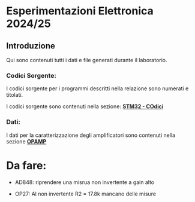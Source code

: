 # Esperimentazioni Elettronica 2024/25

## Introduzione
Qui sono contenuti tutti i dati e file generati durante il laboratorio.

### Codici Sorgente:
I codici sorgente per i programmi descritti nella relazione sono numerati e titolati.

I codici sorgente sono contenuti nella sezione: [**STM32 - COdici**](https://github.com/Yedi278/Esperimentazioni-Elettronica/tree/main/STM32%20-%20Codici)

### Dati:
I dati per la caratterizzazione degli amplificatori sono contenuti nella sezione [**OPAMP**](https://github.com/Yedi278/Esperimentazioni-Elettronica/tree/main/-%20OPAMP)

# Da fare:

* AD848: riprendere una misrua non invertente a gain alto

* OP27: Al non invertente R2 = 17.8k mancano delle misure